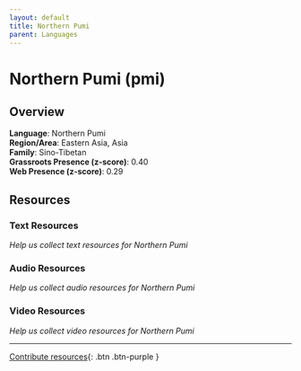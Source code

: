 ```yaml
---
layout: default
title: Northern Pumi
parent: Languages
---
```


# Northern Pumi (pmi)

## Overview

**Language**: Northern Pumi  
**Region/Area**: Eastern Asia, Asia  
**Family**: Sino-Tibetan  
**Grassroots Presence (z-score)**: 0.40  
**Web Presence (z-score)**: 0.29  

## Resources

### Text Resources
*Help us collect text resources for Northern Pumi*

### Audio Resources
*Help us collect audio resources for Northern Pumi*

### Video Resources
*Help us collect video resources for Northern Pumi*

---

[Contribute resources](https://forms.office.com/e/1SfLJx3u1r){: .btn .btn-purple }
